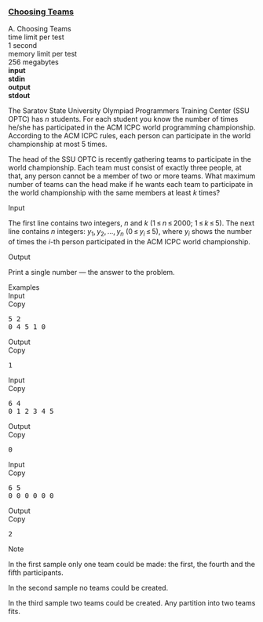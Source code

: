 <h3><a href="https://codeforces.com/contest/432/problem/A" target="_blank" rel="noopener noreferrer">Choosing Teams</a></h3>

<div class="header"><div class="title">A. Choosing Teams</div><div class="time-limit"><div class="property-title">time limit per test</div>1 second</div><div class="memory-limit"><div class="property-title">memory limit per test</div>256 megabytes</div><div class="input-file input-standard" style="font-weight: bold"><div class="property-title">input</div>stdin</div><div class="output-file output-standard" style="font-weight: bold"><div class="property-title">output</div>stdout</div></div><div><p>The Saratov State University Olympiad Programmers Training Center (SSU OPTC) has <span class="tex-span"><i>n</i></span> students. For each student you know the number of times he/she has participated in the ACM ICPC world programming championship. According to the ACM ICPC rules, each person can participate in the world championship at most 5 times.</p><p>The head of the SSU OPTC is recently gathering teams to participate in the world championship. Each team must consist of exactly three people, at that, any person cannot be a member of two or more teams. What maximum number of teams can the head make if he wants each team to participate in the world championship with the same members at least <span class="tex-span"><i>k</i></span> times?</p></div><div class="input-specification"><div class="section-title">Input</div><p>The first line contains two integers, <span class="tex-span"><i>n</i></span> and <span class="tex-span"><i>k</i></span> <span class="tex-span">(1 ≤ <i>n</i> ≤ 2000; 1 ≤ <i>k</i> ≤ 5)</span>. The next line contains <span class="tex-span"><i>n</i></span> integers: <span class="tex-span"><i>y</i><sub class="lower-index">1</sub>, <i>y</i><sub class="lower-index">2</sub>, ..., <i>y</i><sub class="lower-index"><i>n</i></sub></span> <span class="tex-span">(0 ≤ <i>y</i><sub class="lower-index"><i>i</i></sub> ≤ 5)</span>, where <span class="tex-span"><i>y</i><sub class="lower-index"><i>i</i></sub></span> shows the number of times the <span class="tex-span"><i>i</i></span>-th person participated in the ACM ICPC world championship.</p></div><div class="output-specification"><div class="section-title">Output</div><p>Print a single number — the answer to the problem.</p></div><div class="sample-tests"><div class="section-title">Examples</div><div class="sample-test"><div class="input"><div class="title">Input<div title="Copy" data-clipboard-target="#id006210528987034641" id="id0039105619646833634" class="input-output-copier">Copy</div></div><pre id="id006210528987034641">5 2<br>0 4 5 1 0<br></pre></div><div class="output"><div class="title">Output<div title="Copy" data-clipboard-target="#id007953621379523946" id="id003796684512367128" class="input-output-copier">Copy</div></div><pre id="id007953621379523946">1<br></pre></div><div class="input"><div class="title">Input<div title="Copy" data-clipboard-target="#id0020707924649168452" id="id004922838407595469" class="input-output-copier">Copy</div></div><pre id="id0020707924649168452">6 4<br>0 1 2 3 4 5<br></pre></div><div class="output"><div class="title">Output<div title="Copy" data-clipboard-target="#id0025344956475466685" id="id007212634711775378" class="input-output-copier">Copy</div></div><pre id="id0025344956475466685">0<br></pre></div><div class="input"><div class="title">Input<div title="Copy" data-clipboard-target="#id0026666852646067996" id="id0034730895051616073" class="input-output-copier">Copy</div></div><pre id="id0026666852646067996">6 5<br>0 0 0 0 0 0<br></pre></div><div class="output"><div class="title">Output<div title="Copy" data-clipboard-target="#id004727443930034292" id="id0039540139065853364" class="input-output-copier">Copy</div></div><pre id="id004727443930034292">2<br></pre></div></div></div><div class="note"><div class="section-title">Note</div><p>In the first sample only one team could be made: the first, the fourth and the fifth participants.</p><p>In the second sample no teams could be created.</p><p>In the third sample two teams could be created. Any partition into two teams fits.</p></div>